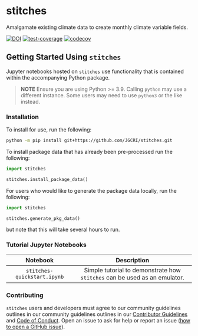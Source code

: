# stitches
Amalgamate existing climate data to create monthly climate variable fields.

[![DOI](https://zenodo.org/badge/317969428.svg)](https://zenodo.org/badge/latestdoi/317969428) [![test-coverage](https://github.com/JGCRI/stitches/workflows/build/badge.svg)](https://github.com/JGCRI/stitches/actions/workflows/workflow.yml) [![codecov](https://codecov.io/gh/JGCRI/stitches/branch/main/graph/badge.svg)](https://codecov.io/gh/JGCRI/stitches)

## Getting Started Using `stitches`
Jupyter notebooks hosted on `stitches` use functionality that is contained within the accompanying Python package.

> **NOTE**
> Ensure you are using Python >= 3.9. Calling `python` may use a different instance.  Some users may need to use `python3` or the like instead.


### Installation
To install for use, run the following:
```bash
python -m pip install git+https://github.com/JGCRI/stitches.git
```

To install package data that has already been pre-processed run the following:
```python
import stitches

stitches.install_package_data()
```

For users who would like to generate the package data locally, run the following:

```python
import stitches

stitches.generate_pkg_data()
```
but note that this will take several hours to run.

### Tutorial Jupyter Notebooks
|          Notebook           |                                Description                                |
|:---------------------------:|:-------------------------------------------------------------------------:|
| `stitches-quickstart.ipynb` | Simple tutorial to demonstrate how `stitches` can be used as an emulator. |

### Contributing
`stitches`  users and developers must agree to our community guidelines outlines in our community guidelines outlines in our
[Contributor Guidelines](CONTRIBUTING.md) and [Code of Conduct](CODE_OF_CONDUCT.md).
Open an issue to ask for help or report an issue ([how to open a GitHub issue](https://docs.github.com/en/enterprise-server@3.1/issues/tracking-your-work-with-issues/creating-an-issue)).
